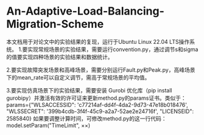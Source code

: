 # An-Adaptive-Load-Balancing-Migration-Scheme
本文档用于对论文中的实验结果的复现，运行于Ubuntu Linux 22.04 LTS操作系统。
1.要实现常规场景的实验结果，需要运行convention.py，通过调节s和sigma的值要实现四种场景的实验结果和数据统计。

2.要实现故障突发场景和高峰场景，需要分别运行Fault.py和Peak.py，高峰场景下的mean_rate可以自定义调节，需高于常规场景的平均值。

3.要实现仿真场景下的实验结果，需要安装 Gurobi 优化库（pip install gurobipy）并激活有效的许可证来更新method.py的params证书。类似于：
params={"WLSACCESSID": 'c77214af-dd4f-4da2-9d73-47e18b018476', "WLSSECRET": '399b4cdb-3f4f-45c9-a2a7-52ae2e24716f', "LICENSEID": 2585840}
如果要调整计算时间，可修改method.py的这一行代码：
model.setParam("TimeLimit", ××)
